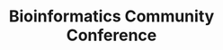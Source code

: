 ---
layout: event
title: Bioinformatics Community Conference
type: conference
description: |
  Bioinformatics Community Conference is a combination of two existing conferences: the Bioinformatics Open Source Conference, hosted by the Open Bioinformatics Foundation, and the Galaxy Community Conference, hosted by Galaxy.
external: https://bcc2020.github.io/

date_start: 2020-07-19
date_end: 2020-07-22

location: 
  name: Online

contributions:
  talks:
  - 
    speakers: 
    - bebatut
    - malvikasharan
    - yochannah
    title: "Open Life Science: Empowering early career researchers to become open science leaders"
    recording: https://www.youtube.com/watch?v=UIgg9G-NXp8
---